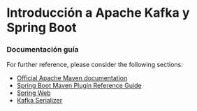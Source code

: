 # Introducción a Apache Kafka y Spring Boot

### Documentación guía

For further reference, please consider the following sections:

* [Official Apache Maven documentation](https://maven.apache.org/guides/index.html)
* [Spring Boot Maven Plugin Reference Guide](https://docs.spring.io/spring-boot/docs/2.7.1/maven-plugin/reference/html/)
* [Spring Web](https://docs.spring.io/spring-boot/docs/2.7.1/reference/htmlsingle/#web)
* [Kafka Serializer](https://www.baeldung.com/kafka-custom-serializer)


